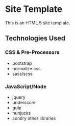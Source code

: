 # Site Template
This is an HTML 5 site template. 
## Technologies Used
### CSS & Pre-Processors
* bootstrap
* normalize.css
* sass/scss
### JavaScript/Node
* jquery
* underscore
* gulp
* nunjucks
* sundry other libraries